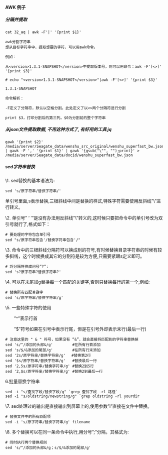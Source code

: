 #### AWK 例子

##### 分隔并提取
```shell
cat 32_aq | awk -F'|' '{print $1}'
```

```shell
awk分割字符串
想从目标字符串中，提取想要的字符，可以用awk命令。

例如：

从<version>1.3.1-SNAPSHOT</version>中提取版本号，则可以用命令：awk -F'[<>]' '{print $3}'

# echo "<version>1.3.1-SNAPSHOT</version>"|awk -F'[<>]' '{print $3}'

1.3.1-SNAPSHOT

命令解析：

-F定义了分隔符，默认以空格分割。此处定义了以<>两个分隔符进行分割

print $3，打印分割后的第三列。$0为分割前的整个字符串
```

##### 从json文件提取数据, 不用这种方式了, 有好用的工具 jq
```shell
gawk '{print $2}' /media/server/Seagate_data/wenshu_src_original/wenshu_superfast_bw.json | gawk -F ',' '{print $1}' | gawk '{gsub("\"", "");print}' > /media/server/Seagate_data/docid/wenshu_superfast_bw.json
```

##### sed字符串替换

\1. sed替换的基本语法为:

```
sed 's/原字符串/替换字符串/'
```

单引号里面,s表示替换,三根斜线中间是替换的样式,特殊字符需要使用反斜线”\”进行转义。

\2. 单引号” ‘ ’”是没有办法用反斜线”\”转义的,这时候只要把命令中的单引号改为双引号就行了,格式如下：

```
# 要处理的字符包含单引号
sed "s/原字符串包含'/替换字符串包含'/" 
```

\3. 命令中的三根斜线分隔符可以换成别的符号,有时候替换目录字符串的时候有较多斜线，这个时候换成其它的分割符是较为方便,只需要紧跟s定义即可。

```
# 将分隔符换成问号”?”:
sed 's?原字符串?替换字符串?'
```

\4. 可以在末尾加g替换每一个匹配的关键字,否则只替换每行的第一个,例如:

```
# 替换所有匹配关键字
sed 's/原字符串/替换字符串/g'
```

\5. 一些特殊字符的使用

　　”^”表示行首

　　”$”符号如果在引号中表示行尾，但是在引号外却表示末行(最后一行)

```
# 注意这里的 " & " 符号，如果没有 “&”，就会直接将匹配到的字符串替换掉
sed 's/^/添加的头部&/g' 　　　　 #在所有行首添加
sed 's/$/&添加的尾部/g' 　　　　 #在所有行末添加
sed '2s/原字符串/替换字符串/g'　 #替换第2行
sed '$s/原字符串/替换字符串/g'   #替换最后一行
sed '2,5s/原字符串/替换字符串/g' #替换2到5行
sed '2,$s/原字符串/替换字符串/g' #替换2到最后一行 
```

6.批量替换字符串

```
sed -i "s/查找字段/替换字段/g" `grep 查找字段 -rl 路径`
sed -i "s/oldstring/newstring/g" `grep oldstring -rl yourdir
```

 

\7. sed处理过的输出是直接输出到屏幕上的,使用参数”i”直接在文件中替换。

```
# 替换文件中的所有匹配项
sed -i 's/原字符串/替换字符串/g' filename
```

\8. 多个替换可以在同一条命令中执行,用分号”;”分隔，其格式为:

```
# 同时执行两个替换规则
sed 's/^/添加的头部&/g；s/$/&添加的尾部/g' 
```
